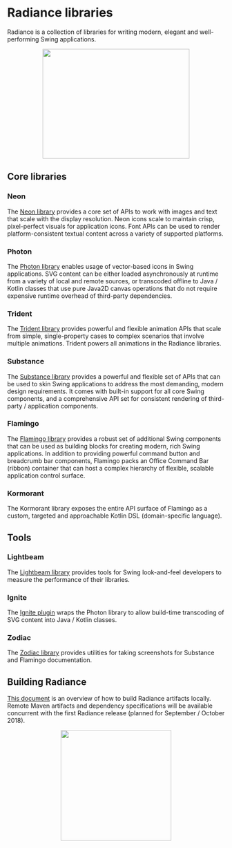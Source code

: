 # Radiance libraries

Radiance is a collection of libraries for writing modern, elegant and well-performing Swing applications.

<p align="center">
<img src="https://raw.githubusercontent.com/kirill-grouchnikov/radiance/master/docs/images/substance/skins/nebulabrickwall1.png" width="340" height="254" border=0>
</p>

## Core libraries

### Neon

The [Neon library](docs/neon/neon.md) provides a core set of APIs to work with images and text that scale with the display resolution. Neon icons scale to maintain crisp, pixel-perfect visuals for application icons. Font APIs can be used to render platform-consistent textual content across a variety of supported platforms.

### Photon

The [Photon library](docs/photon/photon.md) enables usage of vector-based icons in Swing applications. SVG content can be either loaded asynchronously at runtime from a variety of local and remote sources, or transcoded offline to Java / Kotlin classes that use pure Java2D canvas operations that do not require expensive runtime overhead of third-party dependencies.

### Trident

The [Trident library](docs/trident/trident.md) provides powerful and flexible animation APIs that scale from simple, single-property cases to complex scenarios that involve multiple animations. Trident powers all animations in the Radiance libraries.

### Substance

The [Substance library](docs/substance/substance.md) provides a powerful and flexible set of APIs that can be used to skin Swing applications to address the most demanding, modern design requirements. It comes with built-in support for all core Swing components, and a comprehensive API set for consistent rendering of third-party / application components.

### Flamingo

The [Flamingo library](docs/flamingo/flamingo.md) provides a robust set of additional Swing components that can be used as building blocks for creating modern, rich Swing applications. In addition to providing powerful command button and breadcrumb bar components, Flamingo packs an Office Command Bar (ribbon) container that can host a complex hierarchy of flexible, scalable application control surface.

### Kormorant

The Kormorant library exposes the entire API surface of Flamingo as a custom, targeted and approachable Kotlin DSL (domain-specific language).

## Tools

### Lightbeam

The [Lightbeam library](docs/lightbeam/lightbeam.md) provides tools for Swing look-and-feel developers to measure the performance of their libraries.

### Ignite

The [Ignite plugin](docs/ignite/ignite.md) wraps the Photon library to allow build-time transcoding of SVG content into Java / Kotlin classes.

### Zodiac

The [Zodiac library](docs/zodiac/zodiac.md) provides utilities for taking screenshots for Substance and Flamingo documentation.

## Building Radiance

[This document](docs/building.md) is an overview of how to build Radiance artifacts locally. Remote Maven artifacts and dependency specifications will be available concurrent with the first Radiance release (planned for September / October 2018).

<p align="center">
<img src="https://raw.githubusercontent.com/kirill-grouchnikov/radiance/master/docs/images/icon/radiance_product_512.png" width="256" height="256" border=0>
</p>
